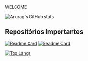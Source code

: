 WELCOME

![Anurag's GitHub stats](https://github-readme-stats.vercel.app/api?username=lucasakuhn&show_icons=true&theme=radical)

## Repositórios Importantes
[![Readme Card](https://github-readme-stats.vercel.app/api/pin/?username=lucasakuhn&repo=Be-The-Hero--Semana-Omnistack-11&theme=radical)](https://github.com/anuraghazra/github-readme-stats)
[![Readme Card](https://github-readme-stats.vercel.app/api/pin/?username=lucasakuhn&repo=Paradoxo-de-Monty-Hall&theme=radical)](https://github.com/anuraghazra/github-readme-stats)


[![Top Langs](https://github-readme-stats.vercel.app/api/top-langs/?username=lucasakuhn&layout=compact)](https://github.com/anuraghazra/github-readme-stats)
